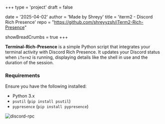 +++
type = 'project'
draft = false

date = '2025-04-02'
author = 'Made by Shreyy'
title = 'iterm2 - Discord Rich Presence'
repo = "https://github.com/shreyyzsh/iTerm2-Rich-Presence"

showBreadCrumbs = true
+++

**Terminal-Rich-Presence** is a simple Python script that integrates your terminal activity with Discord Rich Presence. 
It updates your Discord status when `iTerm2` is running, displaying details like the shell in use and the duration of the session.

### Requirements
Ensure you have the following installed:
- Python 3.x
- `psutil` (`pip install psutil`)
- `pypresence` (`pip install pypresence`)


![discord-rpc](/images/iterm2.png)
